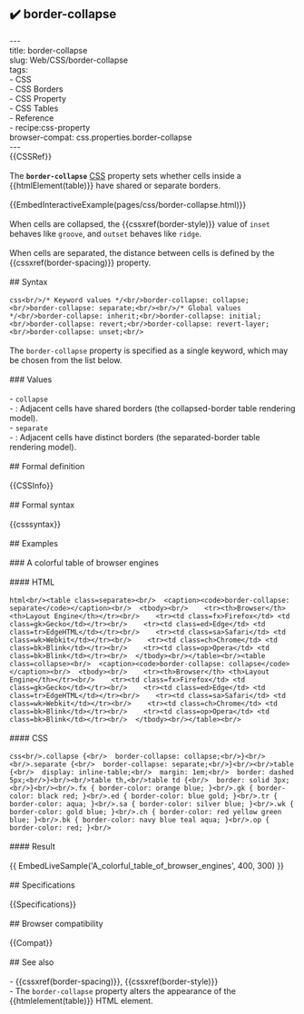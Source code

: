 ## ✔️ border-collapse 
 ---<br/>title: border-collapse<br/>slug: Web/CSS/border-collapse<br/>tags:<br/>  - CSS<br/>  - CSS Borders<br/>  - CSS Property<br/>  - CSS Tables<br/>  - Reference<br/>  - recipe:css-property<br/>browser-compat: css.properties.border-collapse<br/>---<br/>{{CSSRef}}<br/><br/>The **`border-collapse`** [CSS](/en-US/docs/Web/CSS) property sets whether cells inside a {{htmlElement(table)}} have shared or separate borders.<br/><br/>{{EmbedInteractiveExample(pages/css/border-collapse.html)}}<br/><br/>When cells are collapsed, the {{cssxref(border-style)}} value of `inset` behaves like `groove`, and `outset` behaves like `ridge`.<br/><br/>When cells are separated, the distance between cells is defined by the {{cssxref(border-spacing)}} property.<br/><br/>## Syntax<br/><br/>```css<br/>/* Keyword values */<br/>border-collapse: collapse;<br/>border-collapse: separate;<br/><br/>/* Global values */<br/>border-collapse: inherit;<br/>border-collapse: initial;<br/>border-collapse: revert;<br/>border-collapse: revert-layer;<br/>border-collapse: unset;<br/>```<br/><br/>The `border-collapse` property is specified as a single keyword, which may be chosen from the list below.<br/><br/>### Values<br/><br/>- `collapse`<br/>  - : Adjacent cells have shared borders (the collapsed-border table rendering model).<br/>- `separate`<br/>  - : Adjacent cells have distinct borders (the separated-border table rendering model).<br/><br/>## Formal definition<br/><br/>{{CSSInfo}}<br/><br/>## Formal syntax<br/><br/>{{csssyntax}}<br/><br/>## Examples<br/><br/>### A colorful table of browser engines<br/><br/>#### HTML<br/><br/>```html<br/><table class=separate><br/>  <caption><code>border-collapse: separate</code></caption><br/>  <tbody><br/>    <tr><th>Browser</th> <th>Layout Engine</th></tr><br/>    <tr><td class=fx>Firefox</td> <td class=gk>Gecko</td></tr><br/>    <tr><td class=ed>Edge</td> <td class=tr>EdgeHTML</td></tr><br/>    <tr><td class=sa>Safari</td> <td class=wk>Webkit</td></tr><br/>    <tr><td class=ch>Chrome</td> <td class=bk>Blink</td></tr><br/>    <tr><td class=op>Opera</td> <td class=bk>Blink</td></tr><br/>  </tbody><br/></table><br/><table class=collapse><br/>  <caption><code>border-collapse: collapse</code></caption><br/>  <tbody><br/>    <tr><th>Browser</th> <th>Layout Engine</th></tr><br/>    <tr><td class=fx>Firefox</td> <td class=gk>Gecko</td></tr><br/>    <tr><td class=ed>Edge</td> <td class=tr>EdgeHTML</td></tr><br/>    <tr><td class=sa>Safari</td> <td class=wk>Webkit</td></tr><br/>    <tr><td class=ch>Chrome</td> <td class=bk>Blink</td></tr><br/>    <tr><td class=op>Opera</td> <td class=bk>Blink</td></tr><br/>  </tbody><br/></table><br/>```<br/><br/>#### CSS<br/><br/>```css<br/>.collapse {<br/>  border-collapse: collapse;<br/>}<br/><br/>.separate {<br/>  border-collapse: separate;<br/>}<br/><br/>table {<br/>  display: inline-table;<br/>  margin: 1em;<br/>  border: dashed 5px;<br/>}<br/><br/>table th,<br/>table td {<br/>  border: solid 3px;<br/>}<br/><br/>.fx { border-color: orange blue; }<br/>.gk { border-color: black red; }<br/>.ed { border-color: blue gold; }<br/>.tr { border-color: aqua; }<br/>.sa { border-color: silver blue; }<br/>.wk { border-color: gold blue; }<br/>.ch { border-color: red yellow green blue; }<br/>.bk { border-color: navy blue teal aqua; }<br/>.op { border-color: red; }<br/>```<br/><br/>#### Result<br/><br/>{{ EmbedLiveSample('A_colorful_table_of_browser_engines', 400, 300) }}<br/><br/>## Specifications<br/><br/>{{Specifications}}<br/><br/>## Browser compatibility<br/><br/>{{Compat}}<br/><br/>## See also<br/><br/>- {{cssxref(border-spacing)}}, {{cssxref(border-style)}}<br/>- The `border-collapse` property alters the appearance of the {{htmlelement(table)}} HTML element.<br/>
